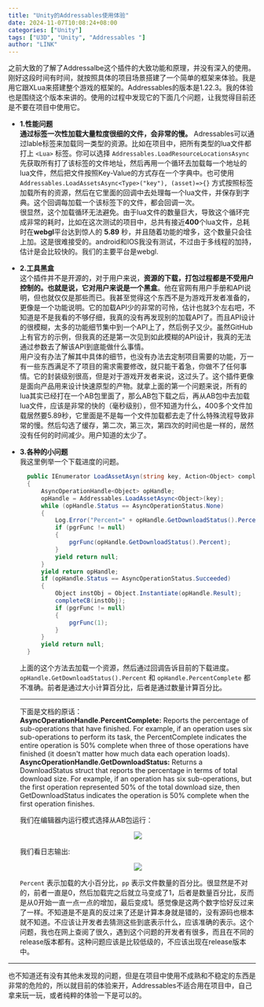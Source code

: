 ```yaml
---
title: "Unity的Addressables使用体验"
date: 2024-11-07T10:08:24+08:00
categories: ["Unity"]
tags: ["U3D", "Unity", "Addressables "]
author: "LINK"
---
```


之前大致的了解了Addressalbe这个插件的大致功能和原理，并没有深入的使用。刚好这段时间有时间，就按照具体的项目场景搭建了一个简单的框架来体验。我是用它跟XLua来搭建整个游戏的框架的。Addressables的版本是1.22.3。我的体验也是围绕这个版本来讲的。使用的过程中发现它的下面几个问题，让我觉得目前还是不要在项目中使用它。   

- **1.性能问题**   
  **通过标签一次性加载大量粒度很细的文件，会非常的慢。**
  Adressables可以通过lable标签来加载同一类型的资源。比如在项目中，把所有类型的lua文件都打上 `<Lua>` 标签。你可以选择 `Addressables.LoadResourceLocationsAsync` 先获取所有打了该标签的文件地址，然后再用一个循环去加载每一个地址的lua文件，然后把文件按照Key-Value的方式存在一个字典中。也可使用 `Addressables.LoadAssetsAsync<Type>("key"), (asset)=>{}` 方式按照标签加载所有的资源，然后在它里面的回调中去处理每一个lua文件，并保存到字典。这个回调每加载一个该标签下的文件，都会回调一次。   
  很显然，这个加载循环无法避免。由于lua文件的数量巨大，导致这个循环完成非常的耗时，比如在这次测试的项目中，总共有接近**400**个lua文件，总耗时在**webgl**平台达到惊人的 **5.89** 秒，并且随着功能的增多，这个数量只会往上加。这是很难接受的。android和IOS我没有测试，不过由于多线程的加持，估计是会比较快的。我们的主要平台是webgl.
- **2.工具黑盒**   
  这个插件并不是开源的，对于用户来说，**资源的下载，打包过程都是不受用户控制的。也就是说，它对用户来说是一个黑盒**。他在官网有用户手册和API说明，但也就仅仅是那些而已。我甚至觉得这个东西不是为游戏开发者准备的，更像是一个功能说明。它的加载API少的非常的可怜，估计也就3个左右吧，不知道是不是我看的不够仔细，我真的没有再发现别的加载API了。而且API设计的很模糊，太多的功能细节集中到一个API上了，然后例子又少。虽然GitHub上有官方的示例，但我真的还是第一次见到如此模糊的API设计，我真的无法通过参数去了解该API到底能做什么事情。   
  用户没有办法了解其中具体的细节，也没有办法去定制项目需要的功能，万一有一些东西满足不了项目的需求需要修改，就只能干着急，你做不了任何事情。它的封装级别很高，但是对于游戏开发者来说，这过头了。这个插件更像是面向产品用来设计快速原型的产物。就拿上面的第一个问题来说，所有的lua其实已经打在一个AB包里面了，那么AB包下载之后，再从AB包中去加载lua文件，应该是非常的快的（毫秒级别），但不知道为什么，400多个文件加载居然要5.89秒，它里面是不是每一个文件加载都去走了什么特殊流程导致非常的慢。然后勾选了缓存，第二次，第三次，第四次的时间也是一样的，居然没有任何的时间减少。用户知道的太少了。
- **3.各种的小问题**   
  我这里例举一个下载进度的问题。
  ```c#
    public IEnumerator LoadAssetAsyn(string key, Action<Object> completeCB, Action<float> pgrFunc = null)
    {
        AsyncOperationHandle<Object> opHandle;
        opHandle = Addressables.LoadAssetAsync<Object>(key);
        while (opHandle.Status == AsyncOperationStatus.None)
        {
            Log.Error("Percent=" + opHandle.GetDownloadStatus().Percent + " pp=" + opHandle.PercentComplete);
            if (pgrFunc != null)
            {
                pgrFunc(opHandle.GetDownloadStatus().Percent);
            }
            yield return null;
        }
        yield return opHandle;
        if (opHandle.Status == AsyncOperationStatus.Succeeded)
        {
            Object instObj = Object.Instantiate(opHandle.Result);
            completeCB(instObj);
            if (pgrFunc != null)
            {
                pgrFunc(1);
            }
        }
        yield return null;
    }
  ```   
  上面的这个方法去加载一个资源，然后通过回调告诉目前的下载进度。`opHandle.GetDownloadStatus().Percent` 和 `opHandle.PercentComplete` 都不准确。前者是通过大小计算百分比，后者是通过数量计算百分比。   
  
  ***
  下面是文档的原话：   
  **AsyncOperationHandle.PercentComplete:** Reports the percentage of sub-operations that have finished. For example, if an operation uses six sub-operations to perform its task, the PercentComplete indicates the entire operation is 50% complete when three of those operations have finished (it doesn't matter how much data each operation loads).   
  **AsyncOperationHandle.GetDownloadStatus:** Returns a DownloadStatus struct that reports the percentage in terms of total download size. For example, if an operation has six sub-operations, but the first operation represented 50% of the total download size, then GetDownloadStatus indicates the operation is 50% complete when the first operation finishes.   
  


  我们在编辑器内运行模式选择从AB包运行：   
  <div align="center"><img src="https://linkliu.github.io/game-tech-post/assets/img/unity3d/addressables_1.png"/></div> 




  我们看日志输出:
  <div align="center"><img src="https://linkliu.github.io/game-tech-post/assets/img/unity3d/addressables_2.png"/></div> 

  `Percent` 表示加载的大小百分比，`pp` 表示文件数量的百分比。很显然是不对的，前者一直是0，然后加载完之后就立马变成了1，后者是数量百分比，反而是从0开始一直一点一点的增加，最后变成1。感觉像是这两个数字恰好反过来了一样。不知道是不是真的反过来了还是计算本身就是错的，没有源码也根本就不知道。不应该让开发者去猜测这些到底表示什么，应该准确的表示。这个问题，我也在网上查阅了很久，遇到这个问题的开发者有很多，而且在不同的release版本都有。这种问题应该是比较低级的，不应该出现在release版本中。


***

也不知道还有没有其他未发现的问题，但是在项目中使用不成熟和不稳定的东西是非常的危险的，所以就目前的体验来开，Addressables不适合用在项目中，自己拿来玩一玩，或者纯粹的体验一下是可以的。
